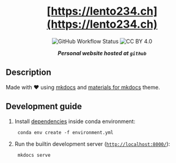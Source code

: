 <div align="center">

# [https://lento234.ch](https://lento234.ch)

![GitHub Workflow Status](https://img.shields.io/github/workflow/status/lento234/lento234.github.io/Build?style=flat-square&labelColor=black)
![CC BY 4.0](https://img.shields.io/github/license/lento234/lento234.github.io?style=flat-square&color=blue&labelColor=black)

***Personal website hosted at `github`***

</div>

## Description

Made with :heart: using [mkdocs](https://www.mkdocs.org/) and [materials for mkdocs](https://squidfunk.github.io/mkdocs-material/) theme.

[cc-by]: http://creativecommons.org/licenses/by/4.0/
[cc-by-image]: https://i.creativecommons.org/l/by/4.0/80x15.png

## Development guide

1. Install [dependencies](requirements.txt) inside conda environment:

        conda env create -f environment.yml

2. Run the builtin development server ([`http://localhost:8000/`](http://localhost:8000/)):

        mkdocs serve
